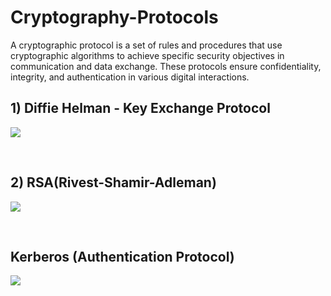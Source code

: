 # Cryptography-Protocols    
A cryptographic protocol is a set of rules and procedures that use cryptographic algorithms to achieve specific security objectives in communication and data exchange. These protocols ensure confidentiality, integrity, and authentication in various digital interactions.

## 1) Diffie Helman - Key Exchange Protocol
![](https://github.com/Hanseeka-Dhingana/Cryptography-Protocols/blob/main/assets/diffie%20hellman.png)    

<br>  

## 2) RSA(Rivest-Shamir-Adleman)  
![](https://github.com/Hanseeka-Dhingana/Cryptography-Protocols/blob/main/assets/RSA-Encryption-Works.png)  

<br>   

## Kerberos (Authentication Protocol)   
![](https://github.com/Hanseeka-Dhingana/Cryptography-Protocols/blob/main/assets/kerberos%20works.gif)
